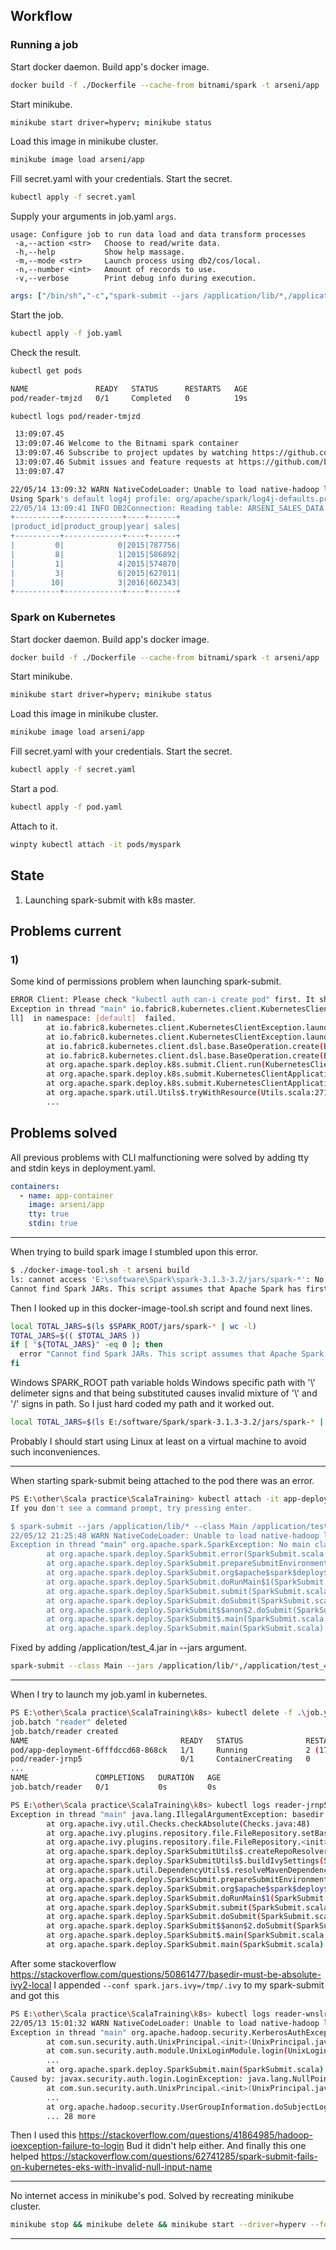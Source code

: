## Workflow  

### Running a job  

Start docker daemon. Build app's docker image.

```bash
docker build -f ./Dockerfile --cache-from bitnami/spark -t arseni/app .
```

Start minikube.

```bash
minikube start driver=hyperv; minikube status
```

Load this image in minikube cluster.

```bash
minikube image load arseni/app
```

Fill secret.yaml with your credentials. Start the secret.

```bash
kubectl apply -f secret.yaml
```

Supply your arguments in job.yaml `args`.

```text
usage: Configure job to run data load and data transform processes
 -a,--action <str>   Choose to read/write data.
 -h,--help           Show help massage.
 -m,--mode <str>     Launch process using db2/cos/local.
 -n,--number <int>   Amount of records to use.
 -v,--verbose        Print debug info during execution.
```

```yaml
args: ["/bin/sh","-c","spark-submit --jars /application/lib/*,/application/* --class Main /application/test_4.jar -m db2 -a read -n 5"]
```

Start the job.

```bash
kubectl apply -f job.yaml
```

Check the result.

```bash
kubectl get pods

NAME               READY   STATUS      RESTARTS   AGE
pod/reader-tmjzd   0/1     Completed   0          19s
```

```bash
kubectl logs pod/reader-tmjzd

 13:09:07.45
 13:09:07.46 Welcome to the Bitnami spark container
 13:09:07.46 Subscribe to project updates by watching https://github.com/bitnami/bitnami-docker-spark
 13:09:07.46 Submit issues and feature requests at https://github.com/bitnami/bitnami-docker-spark/issues
 13:09:07.47

22/05/14 13:09:32 WARN NativeCodeLoader: Unable to load native-hadoop library for your platform... using builtin-java classes where applicable
Using Spark's default log4j profile: org/apache/spark/log4j-defaults.properties
22/05/14 13:09:41 INFO DB2Connection: Reading table: ARSENI_SALES_DATA
+----------+-------------+----+------+
|product_id|product_group|year| sales|
+----------+-------------+----+------+
|         0|            0|2015|787756|
|         8|            1|2015|586892|
|         1|            4|2015|574870|
|         3|            6|2015|627011|
|        10|            3|2016|602343|
+----------+-------------+----+------+
```

### Spark on Kubernetes

Start docker daemon. Build app's docker image.

```bash
docker build -f ./Dockerfile --cache-from bitnami/spark -t arseni/app .
```

Start minikube.

```bash
minikube start driver=hyperv; minikube status
```

Load this image in minikube cluster.

```bash
minikube image load arseni/app
```

Fill secret.yaml with your credentials. Start the secret.

```bash
kubectl apply -f secret.yaml
```

Start a pod.

```bash
kubectl apply -f pod.yaml
```

Attach to it.

```bash
winpty kubectl attach -it pods/myspark
```

## State
1) Launching spark-submit with k8s master.

## Problems current  

### 1)
Some kind of permissions problem when launching spark-submit.

```bash
ERROR Client: Please check "kubectl auth can-i create pod" first. It should be yes.
Exception in thread "main" io.fabric8.kubernetes.client.KubernetesClientException: Operation: [create]  for kind: [Pod]  with name: [nu
ll]  in namespace: [default]  failed.
        at io.fabric8.kubernetes.client.KubernetesClientException.launderThrowable(KubernetesClientException.java:64)
        at io.fabric8.kubernetes.client.KubernetesClientException.launderThrowable(KubernetesClientException.java:72)
        at io.fabric8.kubernetes.client.dsl.base.BaseOperation.create(BaseOperation.java:380)
        at io.fabric8.kubernetes.client.dsl.base.BaseOperation.create(BaseOperation.java:86)
        at org.apache.spark.deploy.k8s.submit.Client.run(KubernetesClientApplication.scala:141)
        at org.apache.spark.deploy.k8s.submit.KubernetesClientApplication.$anonfun$run$4(KubernetesClientApplication.scala:220)
        at org.apache.spark.deploy.k8s.submit.KubernetesClientApplication.$anonfun$run$4$adapted(KubernetesClientApplication.scala:214)
        at org.apache.spark.util.Utils$.tryWithResource(Utils.scala:2713)
        ...
```

## Problems solved  
  
All previous problems with CLI malfunctioning were solved by adding tty and stdin keys in deployment.yaml.

```yaml
containers:
  - name: app-container
    image: arseni/app
    tty: true
    stdin: true
```

---

When trying to build spark image I stumbled upon this error.

```bash
$ ./docker-image-tool.sh -t arseni build
ls: cannot access 'E:\software\Spark\spark-3.1.3-3.2/jars/spark-*': No such file or directory
Cannot find Spark JARs. This script assumes that Apache Spark has first been built locally or this is a runnable distribution.

```

Then I looked up in this docker-image-tool.sh script and found next lines.
```bash
local TOTAL_JARS=$(ls $SPARK_ROOT/jars/spark-* | wc -l)
TOTAL_JARS=$(( $TOTAL_JARS ))
if [ "${TOTAL_JARS}" -eq 0 ]; then
  error "Cannot find Spark JARs. This script assumes that Apache Spark has first been built locally or this is a runnable distribution."
fi
```

Windows SPARK_ROOT path variable holds Windows specific path with '\\' delimeter signs and that being substituted causes
invalid mixture of '\\' and '/' signs in path. So I just hard coded my path and it worked out.

```bash
local TOTAL_JARS=$(ls E:/software/Spark/spark-3.1.3-3.2/jars/spark-* | wc -l)
```

Probably I should start using Linux at least on a virtual machine to avoid such inconveniences.

---

When starting spark-submit being attached to the pod there was an error.

```bash
PS E:\other\Scala practice\ScalaTraining> kubectl attach -it app-deployment-6fffdccd68-868ck
If you don't see a command prompt, try pressing enter.

$ spark-submit --jars /application/lib/* --class Main /application/test_4.jar --mode cos --action read --number 5
22/05/12 21:25:48 WARN NativeCodeLoader: Unable to load native-hadoop library for your platform... using builtin-java classes where applicable
Exception in thread "main" org.apache.spark.SparkException: No main class set in JAR; please specify one with --class.
        at org.apache.spark.deploy.SparkSubmit.error(SparkSubmit.scala:972)
        at org.apache.spark.deploy.SparkSubmit.prepareSubmitEnvironment(SparkSubmit.scala:492)
        at org.apache.spark.deploy.SparkSubmit.org$apache$spark$deploy$SparkSubmit$$runMain(SparkSubmit.scala:898)
        at org.apache.spark.deploy.SparkSubmit.doRunMain$1(SparkSubmit.scala:180)
        at org.apache.spark.deploy.SparkSubmit.submit(SparkSubmit.scala:203)
        at org.apache.spark.deploy.SparkSubmit.doSubmit(SparkSubmit.scala:90)
        at org.apache.spark.deploy.SparkSubmit$$anon$2.doSubmit(SparkSubmit.scala:1043)
        at org.apache.spark.deploy.SparkSubmit$.main(SparkSubmit.scala:1052)
        at org.apache.spark.deploy.SparkSubmit.main(SparkSubmit.scala)
```

Fixed by adding /application/test_4.jar in --jars argument.

```bash
spark-submit --class Main --jars /application/lib/*,/application/test_4.jar /application/test_4.jar -m cos -a read -n 5
```

---

When I try to launch my job.yaml in kubernetes.

```bash
PS E:\other\Scala practice\ScalaTraining\k8s> kubectl delete -f .\job.yaml; kubectl apply -f .\job.yaml; kubectl get all
job.batch "reader" deleted
job.batch/reader created
NAME                                  READY   STATUS              RESTARTS      AGE
pod/app-deployment-6fffdccd68-868ck   1/1     Running             2 (17h ago)   17h
pod/reader-jrnp5                      0/1     ContainerCreating   0             0s
...
NAME               COMPLETIONS   DURATION   AGE
job.batch/reader   0/1           0s         0s

PS E:\other\Scala practice\ScalaTraining\k8s> kubectl logs reader-jrnp5
Exception in thread "main" java.lang.IllegalArgumentException: basedir must be absolute: ?/.ivy2/local
        at org.apache.ivy.util.Checks.checkAbsolute(Checks.java:48)
        at org.apache.ivy.plugins.repository.file.FileRepository.setBaseDir(FileRepository.java:131)
        at org.apache.ivy.plugins.repository.file.FileRepository.<init>(FileRepository.java:44)
        at org.apache.spark.deploy.SparkSubmitUtils$.createRepoResolvers(SparkSubmit.scala:1179)
        at org.apache.spark.deploy.SparkSubmitUtils$.buildIvySettings(SparkSubmit.scala:1281)
        at org.apache.spark.util.DependencyUtils$.resolveMavenDependencies(DependencyUtils.scala:182)
        at org.apache.spark.deploy.SparkSubmit.prepareSubmitEnvironment(SparkSubmit.scala:308)
        at org.apache.spark.deploy.SparkSubmit.org$apache$spark$deploy$SparkSubmit$$runMain(SparkSubmit.scala:898)
        at org.apache.spark.deploy.SparkSubmit.doRunMain$1(SparkSubmit.scala:180)
        at org.apache.spark.deploy.SparkSubmit.submit(SparkSubmit.scala:203)
        at org.apache.spark.deploy.SparkSubmit.doSubmit(SparkSubmit.scala:90)
        at org.apache.spark.deploy.SparkSubmit$$anon$2.doSubmit(SparkSubmit.scala:1043)
        at org.apache.spark.deploy.SparkSubmit$.main(SparkSubmit.scala:1052)
        at org.apache.spark.deploy.SparkSubmit.main(SparkSubmit.scala)
```

After some stackoverflow https://stackoverflow.com/questions/50861477/basedir-must-be-absolute-ivy2-local
I appended `--conf spark.jars.ivy=/tmp/.ivy` to my spark-submit and got this

```bash
PS E:\other\Scala practice\ScalaTraining\k8s> kubectl logs reader-wnslr
22/05/13 15:01:32 WARN NativeCodeLoader: Unable to load native-hadoop library for your platform... using builtin-java classes where applicable
Exception in thread "main" org.apache.hadoop.security.KerberosAuthException: failure to login: javax.security.auth.login.LoginException: java.lang.NullPointerException: invalid null input: name
        at com.sun.security.auth.UnixPrincipal.<init>(UnixPrincipal.java:71)
        at com.sun.security.auth.module.UnixLoginModule.login(UnixLoginModule.java:133)
        ...
        at org.apache.spark.deploy.SparkSubmit.main(SparkSubmit.scala)
Caused by: javax.security.auth.login.LoginException: java.lang.NullPointerException: invalid null input: name
        at com.sun.security.auth.UnixPrincipal.<init>(UnixPrincipal.java:71)
        ...
        at org.apache.hadoop.security.UserGroupInformation.doSubjectLogin(UserGroupInformation.java:1975)
        ... 28 more
```

Then I used this https://stackoverflow.com/questions/41864985/hadoop-ioexception-failure-to-login
Bud it didn't help either.
And finally this one helped https://stackoverflow.com/questions/62741285/spark-submit-fails-on-kubernetes-eks-with-invalid-null-input-name

---

No internet access in minikube's pod. Solved by recreating minikube cluster.

```bash
minikube stop && minikube delete && minikube start --driver=hyperv --force
```

---

